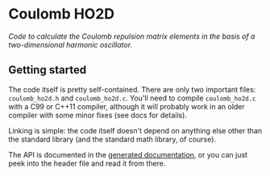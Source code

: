 Coulomb HO2D
============

*Code to calculate the Coulomb repulsion matrix elements in the basis of a
two-dimensional harmonic oscillator.*

Getting started
---------------

The code itself is pretty self-contained.  There are only two important files:
`coulomb_ho2d.h` and `coulomb_ho2d.c`.  You'll need to compile
`coulomb_ho2d.c` with a C99 or C++11 compiler, although it will probably work
in an older compiler with some minor fixes (see docs for details).

Linking is simple: the code itself doesn't depend on anything else other than
the standard library (and the standard math library, of course).

The API is documented in the [generated documentation][1], or you can just
peek into the header file and read it from there.

  [1]: http://xrf.github.io/coulomb_ho2d
